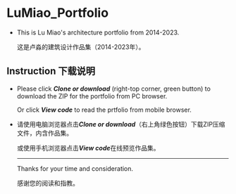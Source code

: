 # LuMiao_Portfolio

* This is Lu Miao's architecture portfolio from 2014-2023.

  这是卢淼的建筑设计作品集（2014-2023年）。

## Instruction 下载说明
* Please click ***Clone or download*** (right-top corner, green button) to download the ZIP for the portfolio from PC browser.
  
  Or click ***View code*** to read the prtfolio from mobile browser.

* 请使用电脑浏览器点击***Clone or download***（右上角绿色按钮）下载ZIP压缩文件，内含作品集。
  
  或使用手机浏览器点击***View code***在线预览作品集。
  
  ---
  
  Thanks for your time and consideration.
  
  感谢您的阅读和指教。
